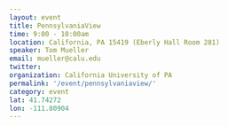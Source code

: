```yaml
---
layout: event
title: PennsylvaniaView
time: 9:00 - 10:00am
location: California, PA 15419 (Eberly Hall Room 281)
speaker: Tom Mueller
email: mueller@calu.edu
twitter:
organization: California University of PA
permalink: '/event/pennsylvaniaview/'
category: event
lat: 41.74272
lon: -111.80904
---
```


